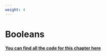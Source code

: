 ```yaml
---
weight: 4
---
```


# Booleans

**[You can find all the code for this chapter here](https://github.com/pmareke/learn-python-with-tests/tree/main/examples/booleans)**
